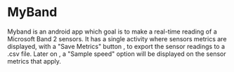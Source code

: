 # MyBand
Myband is an android app which goal is to make a real-time reading of a Microsoft Band 2 sensors.  It has a single activity where sensors metrics are displayed, with a "Save Metrics" button , to export the sensor readings to a .csv file.  Later on , a "Sample speed" option will be displayed on the sensor metrics that apply.
